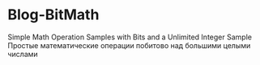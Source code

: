# Blog-BitMath
Simple Math Operation Samples with Bits and a Unlimited Integer Sample
Простые математические операции побитово над большими целыми числами
